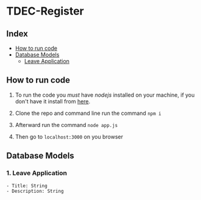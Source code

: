 # TDEC-Register

## Index
- [How to run code](#how-to-run-code)
- [Database Models](#database-models)
  - [Leave Application](#1-leave-application)

## How to run code
1. To run the code you _must_ have _nodejs_ installed on your machine, if you don't have it install from [here](https://nodejs.org/en/download/).

2. Clone the repo and command line run the command `npm i`

3. Afterward run the command `node app.js`

4. Then go to `localhost:3000` on you browser

## Database Models
  ### 1. Leave Application
    - Title: String
    - Description: String
    
